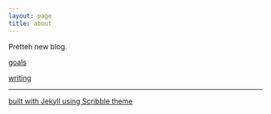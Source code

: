 ```yaml
---
layout: page
title: about
---
```


Pretteh new blog.

<a href="/speesblog/goals">goals</a>

[writing](http://shelbyspees.me/writing)

---

<a href="http://github.com/muan/scribble" class="muted">built with Jekyll using Scribble theme</a>
